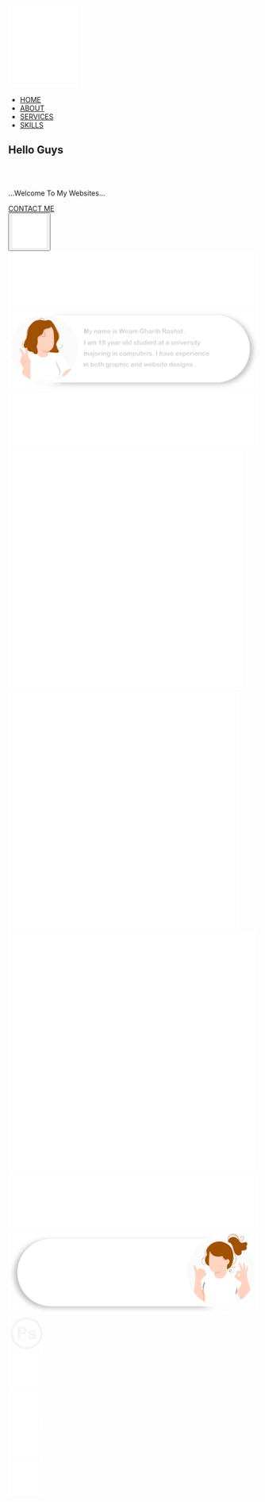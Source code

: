 <!doctype html>
<html>
	<head>
		<title>MINE</title>
		<meta charset="utf-8">
		<link rel="stylesheet" href="mine-style.css">
		<link rel="stylesheet" href="Hover-master/Hover-master/css/hover.css">
		<link rel="stylesheet" href="https://stackpath.bootstrapcdn.com/font-awesome/4.7.0/css/font-awesome.min.css">
		<link rel="preconnect" href="https://fonts.gstatic.com">
<link href="https://fonts.googleapis.com/css2?family=Balsamiq+Sans&display=swap" rel="stylesheet">
		<link rel="preconnect" href="https://fonts.gstatic.com">
<link href="https://fonts.googleapis.com/css2?family=Warnes&display=swap" rel="stylesheet">
		<link rel="preconnect" href="https://fonts.gstatic.com">
<link href="https://fonts.googleapis.com/css2?family=Macondo+Swash+Caps&display=swap" rel="stylesheet">
	</head>
	<body>
<!--home-->
		<section id="home">
			<div class="background"></div>
			<img href="#home" class="logo hvr-grow-rotate" src="mine-img/111.png" alt="img">
			<div id="Navbar">
				<nav>
					<ul>
						<li><a href="#home"  class="hvr-wobble-top">HOME</a></li>
						<li><a href="#about"  class="hvr-wobble-top">ABOUT</a></li>
						<li><a href="#Service" class="hvr-wobble-top">SERVICES</a></li>
						<li><a href="#Skills" class="hvr-wobble-top">SKILLS</a></li>
					</ul>
				</nav>
			</div>
			<div class="home-text">
				<h1 href="#" class="hvr-bounce-in">Hello Guys</h1>
				<br><br>
				<p>...Welcome To My Websites...</p>
				<div class="home-btn">
					<a href="#footer" class="hvr-back-pulse">CONTACT ME</a>
				</div>
			</div>
			<div class="wave wave1"></div>
			<div class="wave wave2"></div>
			<div class="wave wave3"></div>
			<button id="btn"><a href="#home"><div class="cc"></div><img class="imgo" src="mine-img/icon/top-6.png" alt=""></a></button>
		</section>
<!--about-->
		<section id="about">
			<div class="Square"></div>
			<div class="title-text">
				<img class="Square-img" src="mine-img/text/About-Me-11.png" alt="">
			</div>
			<div class="about-box">
				<div class="Circle hvr-bob"></div>
				<div class="abouts-img">
					<div class="box-img-text"></div>
					<img src="mine-img/b111-text-sh.png" alt=""> 
				</div>
			</div>
		</section>
<!--Service-->
		<section id="Service">
			<div class="Square-1"></div>
			<div class="title-text">
				<img class="Square-1-img" src="mine-img/text/my-services.png" alt="">
			</div>
			<div class="Services-box">
				<div class="big-Square"></div>
				<div class="serv-img">
					<img class="h1 hvr-bob" src="mine-img/icon/htmlcon.png" alt="">
					<img class="ux2 hvr-bob" src="mine-img/icon/uxcona.png" alt="">
					<img class="gr3 hvr-bob" src="mine-img/icon/geraphecon.png" alt="">
				</div>
				<div class="wavea wavea1"></div>
				<div class="wavea wavea2"></div>
				<div class="wavea wavea3"></div>
				<div class="wavee wavee1"></div>
				<div class="wavee wavee2"></div>
				<div class="wavee wavee3"></div>
			</div>
		</section>
<!--Skills-->
		<section id="Skills">
			<div class="Square-2"></div>
			<div class="title-text">
				<img class="Square-2-img" src="mine-img/text/my-SKILLS-1.png" alt="">
			</div>
			<div class="Skills-box">
				<div class="Circle-1 hvr-bob"></div>
				<div class="Skills-img">
					<img src="mine-img/c1111c11.png" alt=""> 
				</div>
				<div class="icon">
					<div class="c a1"></div>
					<img class="ps" src="mine-img/icon/ps.png" alt=""> 
					<div class="c b2"></div>
					<img class="css" src="mine-img/icon/css.png" alt="">
					<div class="c c3"></div>
					<img class="xd" src="mine-img/icon/xd.png" alt="">
					<div class="c d4"></div>
					<img class="html" src="mine-img/icon/html.png" alt="">
					<div class="c f5"></div>
					<img class="ai" src="mine-img/icon/ai.png" alt="">
			 	</div>
				</div>
		</section>
<!--footer-->
		<section id="footer">
			<div class="footer-box">
			<div class="big-Square-1"></div>
			<div class="big-Square-1-1"></div>
				<div class="waveav waveav1"></div>
				<div class="waveav waveav2"></div>
				<div class="waveav waveav3"></div>
				</div>
			<div class="footer-title">
				<div class="social-links">
				<i class="fa fa-facebook"></i>
				<i class="fa fa-instagram"></i>
				<i class="fa fa-twitter"></i>
				<i class="fa fa-youtube-play"></i>
				<img class="copy" src="mine-img/text/©-1.png" alt="">
			</div>
			</div>
		</section>
	</body>
</html>
